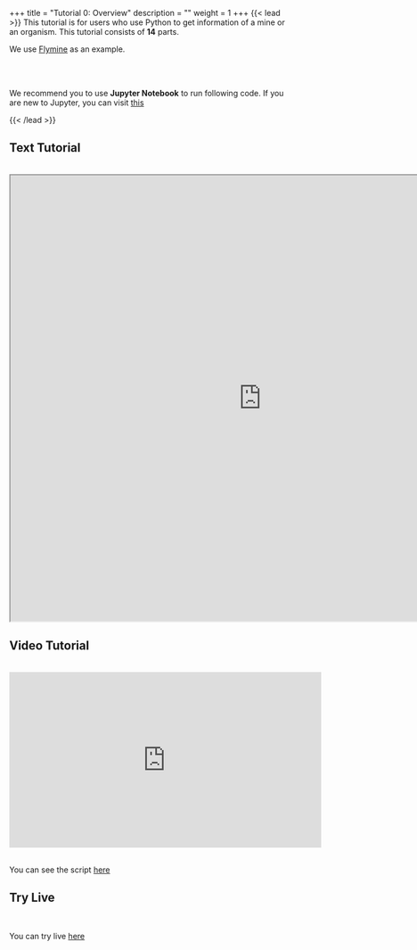 +++
title = "Tutorial 0: Overview"
description = ""
weight = 1
+++
{{< lead >}}
This tutorial is for users who use Python to get information of a mine or an organism. This tutorial consists of **14** parts.


We use <a href="https://www.flymine.org/flymine/begin.do">Flymine</a> as an example.


<br/>
<br/>

We recommend you to use **Jupyter Notebook** to run following code. 
If you are new to Jupyter, you can visit 
<a href="https://jupyter.org/">this</a>

{{< /lead >}}
## Text Tutorial
<br/>

<iframe width="900" height="800" src="https://nbviewer.jupyter.org/github/intermine/intermine-ws-python-docs/blob/master/00-tutorial.ipynb" title="Python Tutorial 00">
</iframe>


## Video Tutorial
<br/>

<iframe width="560" height="315" src="https://www.youtube.com/embed/dCVfJGu1g1k" frameborder="0" allow="accelerometer; autoplay; encrypted-media; gyroscope; picture-in-picture" allowfullscreen></iframe>
<br/>

<br/>

You can see the script <a href="/intermine-training-portal/python-scripts/video00/">here</a>
</u> 
</body>


## Try Live
<br/>

You can try live <a href="https://mybinder.org/v2/gh/intermine/intermine-ws-python-docs/master?filepath=00-tutorial.ipynb">here</a>


